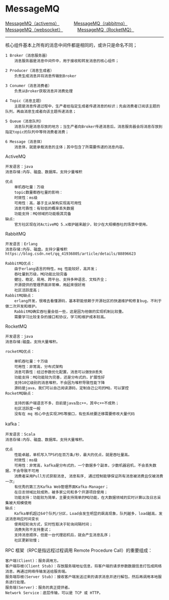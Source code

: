 # MessageMQ

<p>
<a href="#" onclick="refreshMQContent('activemq')">MessageMQ（activemq）</a>&emsp;&emsp;&emsp;
<a href="#" onclick="refreshMQContent('rabbitmq')">MessageMQ（rabbitmq）</a>&emsp;&emsp;&emsp;
<a href="#" onclick="refreshMQContent('websocket')">MessageMQ（websocket）</a>&emsp;&emsp;&emsp;
<a href="#" onclick="refreshMQContent('rocketmq')">MessageMQ（RocketMQ）</a>&emsp;&emsp;&emsp;
</p>

---

核心组件基本上所有的消息中间件都是相同的，或许只是命名不同；

    1 Broker（消息服务器）
        消息服务器是消息中间件中，用于接收和转发消息的核心组件；

    2 Producer（消息生成者）
        负责生成消息并将消息传输到Broker

    3 Conumer（消息消费者）
        负责从Broker获取消息并消费处理

    4 Topic（消息主题）
        主题是消息传递过程中，生产者给指定生成者传递消息的标识；先由消费者订阅该主题的队列，再由消息生成者向该主题传递消息；

    5 Queue（消息队列）
        消息队列是消息存放的地方；当生产者向Broker传递消息后，消息服务器会将消息存放到指定topic的队列中等待消费者消费；

    6 Message（消息体）
        消息体，就是承载消息的主体；其中包含了所需要传递的消息内容。

ActiveMQ

    开发语言：java
    消息存储:内存、磁盘、数据库。支持少量堆积

    优点
        单机吞吐量：万级
        topic数量都吞吐量的影响：
        时效性：ms级
        可用性：高，基于主从架构实现高可用性
        消息可靠性：有较低的概率丢失数据
        功能支持：MQ领域的功能极其完备
    缺点:
        官方社区现在对ActiveMQ 5.x维护越来越少，较少在大规模吞吐的场景中使用。

RabbitMQ

    开发语言：Erlang
    消息存储:内存、磁盘。支持少量堆积
    https://blog.csdn.net/qq_41936805/article/details/88896623

    RabbitMQ优点：
        由于erlang语言的特性，mq 性能较好，高并发；
        吞吐量到万级，MQ功能比较完备
        健壮、稳定、易用、跨平台、支持多种语言、文档齐全；
        开源提供的管理界面非常棒，用起来很好用
        社区活跃度高；
    RabbitMQ缺点：
        erlang开发，很难去看懂源码，基本职能依赖于开源社区的快速维护和修复bug，不利于做二次开发和维护。
        RabbitMQ确实吞吐量会低一些，这是因为他做的实现机制比较重。
        需要学习比较复杂的接口和协议，学习和维护成本较高。

RocketMQ

    开发语言：java
    消息存储:磁盘。支持大量堆积。

    rocketMQ优点：

        单机吞吐量：十万级
        可用性：非常高，分布式架构
        消息可靠性：经过参数优化配置，消息可以做到0丢失
        功能支持：MQ功能较为完善，还是分布式的，扩展性好
        支持10亿级别的消息堆积，不会因为堆积导致性能下降
        源码是java，我们可以自己阅读源码，定制自己公司的MQ，可以掌控
    RocketMQ缺点：

        支持的客户端语言不多，目前是java及c++，其中c++不成熟；
        社区活跃度一般
        没有在 mq 核心中去实现JMS等接口，有些系统要迁移需要修改大量代码

kafka：

    开发语言：Scala  
    消息存储:内存、磁盘、数据库。支持大量堆积。

    优点
        性能卓越，单机写入TPS约在百万条/秒，最大的优点，就是吞吐量高。
        时效性：ms级
        可用性：非常高，kafka是分布式的，一个数据多个副本，少数机器宕机，不会丢失数据，不会导致不可用
        消费者采用Pull方式获取消息, 消息有序, 通过控制能够保证所有消息被消费且仅被消费一次;
        有优秀的第三方Kafka Web管理界面Kafka-Manager；
        在日志领域比较成熟，被多家公司和多个开源项目使用；
        功能支持：功能较为简单，主要支持简单的MQ功能，在大数据领域的实时计算以及日志采集被大规模使用
    缺点：
        Kafka单机超过64个队列/分区，Load会发生明显的飙高现象，队列越多，load越高，发送消息响应时间变长
        使用短轮询方式，实时性取决于轮询间隔时间；
        消费失败不支持重试；
        支持消息顺序，但是一台代理宕机后，就会产生消息乱序；
        社区更新较慢；

RPC 框架（RPC是指远程过程调用 Remote Procedure Call）的重要组成：

    客户端(Client)：服务调用方。
    客户端存根(Client Stub)：存放服务端地址信息，将客户端的请求参数数据信息打包成网络消息，再通过网络传输发送给服务端。
    服务端存根(Server Stub)：接收客户端发送过来的请求消息并进行解包，然后再调用本地服务进行处理。
    服务端(Server)：服务的真正提供者。
    Network Service：底层传输，可以是 TCP 或 HTTP。
